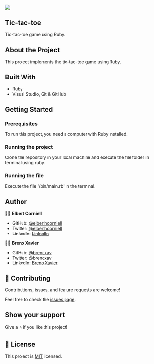 
![](https://img.shields.io/badge/Microverse-blueviolet)


## Tic-tac-toe

Tic-tac-toe game using Ruby.


## About the Project

This project implements the tic-tac-toe game using Ruby.


## Built With

- Ruby
- Visual Studio, Git & GitHub


## Getting Started

### Prerequisites
To run this project, you need a computer with Ruby installed.

### Running the project
Clone the repository in your local machine and execute the file folder in terminal using ruby.

### Running the file
Execute the file '/bin/main.rb' in the terminal.


## Author

👨‍💻 **Elbert Corniell**

- GitHub: [@elberthcorniell](https://github.com/elberthcorniell)
- Twitter: [@elberthcorniell](https://twitter.com/elberthcorniell)
- LinkedIn: [LinkedIn](https://www.linkedin.com/in/elbert-corniell-989183159/)


👨‍💻 **Breno Xavier**

- GitHub: [@brenoxav](https://github.com/brenoxav)
- Twitter: [@brenoxav](https://twitter.com/brenoxav)
- LinkedIn: [Breno Xavier](https://www.linkedin.com/in/brenoxav)


## 🤝 Contributing

Contributions, issues, and feature requests are welcome!

Feel free to check the [issues page](https://github.com/brenoxav/tic-tac-toe/issues).


## Show your support

Give a ⭐️ if you like this project!


## 📝 License

This project is [MIT](./LICENSE) licensed.